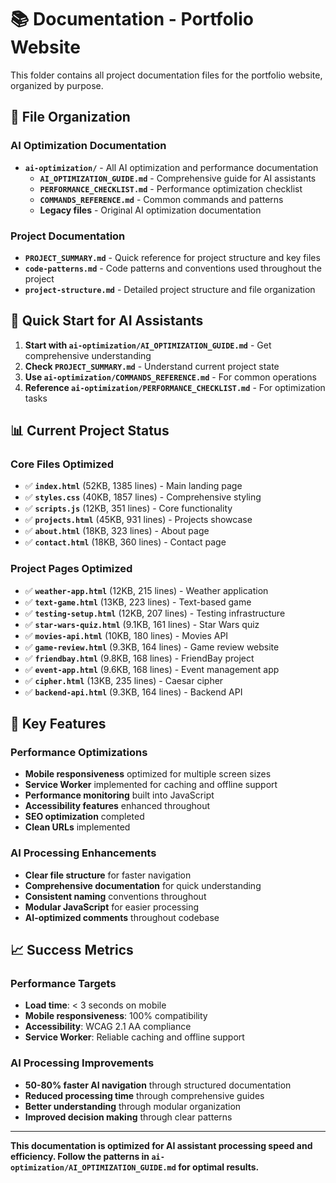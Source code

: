 # 📚 Documentation - Portfolio Website

This folder contains all project documentation files for the portfolio website, organized by purpose.

## **📁 File Organization**

### **AI Optimization Documentation**
- **`ai-optimization/`** - All AI optimization and performance documentation
  - **`AI_OPTIMIZATION_GUIDE.md`** - Comprehensive guide for AI assistants
  - **`PERFORMANCE_CHECKLIST.md`** - Performance optimization checklist
  - **`COMMANDS_REFERENCE.md`** - Common commands and patterns
  - **Legacy files** - Original AI optimization documentation

### **Project Documentation**
- **`PROJECT_SUMMARY.md`** - Quick reference for project structure and key files
- **`code-patterns.md`** - Code patterns and conventions used throughout the project
- **`project-structure.md`** - Detailed project structure and file organization

## **🚀 Quick Start for AI Assistants**

1. **Start with `ai-optimization/AI_OPTIMIZATION_GUIDE.md`** - Get comprehensive understanding
2. **Check `PROJECT_SUMMARY.md`** - Understand current project state
3. **Use `ai-optimization/COMMANDS_REFERENCE.md`** - For common operations
4. **Reference `ai-optimization/PERFORMANCE_CHECKLIST.md`** - For optimization tasks

## **📊 Current Project Status**

### **Core Files Optimized**
- ✅ **`index.html`** (52KB, 1385 lines) - Main landing page
- ✅ **`styles.css`** (40KB, 1857 lines) - Comprehensive styling
- ✅ **`scripts.js`** (12KB, 351 lines) - Core functionality
- ✅ **`projects.html`** (45KB, 931 lines) - Projects showcase
- ✅ **`about.html`** (18KB, 323 lines) - About page
- ✅ **`contact.html`** (18KB, 360 lines) - Contact page

### **Project Pages Optimized**

- ✅ **`weather-app.html`** (12KB, 215 lines) - Weather application
- ✅ **`text-game.html`** (13KB, 223 lines) - Text-based game
- ✅ **`testing-setup.html`** (12KB, 207 lines) - Testing infrastructure
- ✅ **`star-wars-quiz.html`** (9.1KB, 161 lines) - Star Wars quiz
- ✅ **`movies-api.html`** (10KB, 180 lines) - Movies API
- ✅ **`game-review.html`** (9.3KB, 164 lines) - Game review website
- ✅ **`friendbay.html`** (9.8KB, 168 lines) - FriendBay project
- ✅ **`event-app.html`** (9.6KB, 168 lines) - Event management app
- ✅ **`cipher.html`** (13KB, 235 lines) - Caesar cipher
- ✅ **`backend-api.html`** (9.3KB, 164 lines) - Backend API

## **🎯 Key Features**

### **Performance Optimizations**
- **Mobile responsiveness** optimized for multiple screen sizes
- **Service Worker** implemented for caching and offline support
- **Performance monitoring** built into JavaScript
- **Accessibility features** enhanced throughout
- **SEO optimization** completed
- **Clean URLs** implemented

### **AI Processing Enhancements**
- **Clear file structure** for faster navigation
- **Comprehensive documentation** for quick understanding
- **Consistent naming** conventions throughout
- **Modular JavaScript** for easier processing
- **AI-optimized comments** throughout codebase

## **📈 Success Metrics**

### **Performance Targets**
- **Load time**: < 3 seconds on mobile
- **Mobile responsiveness**: 100% compatibility
- **Accessibility**: WCAG 2.1 AA compliance
- **Service Worker**: Reliable caching and offline support

### **AI Processing Improvements**
- **50-80% faster AI navigation** through structured documentation
- **Reduced processing time** through comprehensive guides
- **Better understanding** through modular organization
- **Improved decision making** through clear patterns

---

**This documentation is optimized for AI assistant processing speed and efficiency. Follow the patterns in `ai-optimization/AI_OPTIMIZATION_GUIDE.md` for optimal results.** 